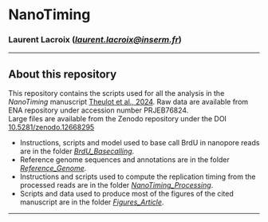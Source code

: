 # NanoTiming
### Laurent Lacroix (*laurent.lacroix@inserm.fr*)
***
## About this repository  

This repository contains the scripts used for all the analysis in the *NanoTiming* manuscript [Theulot et al., 2024](https://doi.org/10.1038/s41467-024-55520-3).
Raw data are available from ENA repository under accession number PRJEB76824.  
Large files are available from the Zenodo repository under the DOI [10.5281/zenodo.12668295](https://doi.org/10.5281/zenodo.12668295)  
* Instructions, scripts and model used to base call BrdU in nanopore reads are in the folder [*BrdU_Basecalling*](./BrdU_Basecalling).  
* Reference genome sequences and annotations are in the folder [*Reference_Genome*](./Reference_Genome).  
* Instructions and scripts used to compute the replication timing from the processed reads are in the folder [*NanoTiming_Processing*](./NanoTiming_Processing).  
* Scripts and data used to produce most of the figures of the cited manuscript are in the folder [*Figures_Article*](./Figures_Article).  

***
